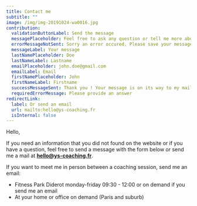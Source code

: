 ```yaml
---
title: Contact me
subtitle: ""
image: /img/img-20191024-wa0016.jpg
contribution:
  validationButtonLabel: Send the message
  messagePlaceholder: Feel free to ask any question or tell me more about you
  errorMessageNotSent: Sorry an error occured. Please save your message and try again later.
  messageLabel: Your message
  lastNamePlaceholder: Doe
  lastNameLabel: Lastname
  emailPlaceholder: john.doe@gmail.com
  emailLabel: Email
  firstNamePlaceholder: John
  firstNameLabel: Firstname
  successMessageSent: Thank you ! Your message is on its way to my mailbox.
  requiredErrorMessage: Please provide an answer
redirectLink:
  label: Or send an email
  url: mailto:hello@ys-coaching.fr
  isInternal: false
---
```

Hello,

If you need an information that you did not found on the website or if you have a question, feel free to send a message with the form below or send me a mail at **hello@ys-coaching.fr**.



If you want to meet me in person between a coaching session, send me an email:

* Fitness Park Diderot monday-friday 09:30 - 12:00 or on demand if you send me an email
* At your home or office on demand (Paris and suburb)